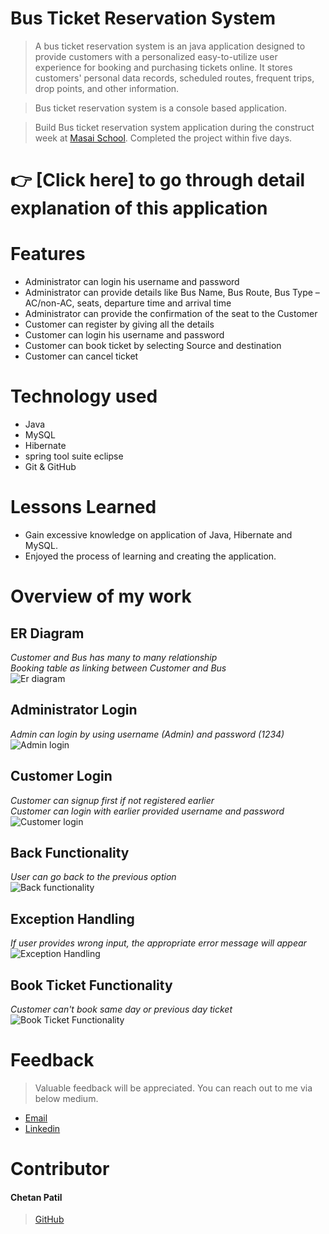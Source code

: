 

# Bus Ticket Reservation System

> A bus ticket reservation system is an java application designed to provide customers with a personalized easy-to-utilize user experience for booking and purchasing tickets online. It stores customers' personal data records, scheduled routes, frequent trips, drop points, and other information.

> Bus ticket reservation system is a console based application.

> Build Bus ticket reservation system application during the construct week at [Masai School](https://masaischool.com/). Completed the project within five days.


# 👉 [Click here] to go through detail explanation of this application 

# Features

- Administrator can login his username and password
- Administrator can provide details like Bus Name, Bus Route, Bus Type –AC/non-AC, seats, departure time and arrival time
- Administrator can provide the confirmation of the seat to the Customer
- Customer can register by giving all the details
- Customer can login his username and password
- Customer can book ticket by selecting Source and destination
- Customer can cancel ticket

# Technology used 

- Java
- MySQL
- Hibernate
- spring tool suite eclipse
- Git & GitHub

# Lessons Learned

- Gain excessive knowledge on application of Java, Hibernate and MySQL.
- Enjoyed the process of learning and creating the application.

# Overview of my work

## **ER Diagram**
*Customer and Bus has many to many relationship*
</br>
*Booking table as linking between Customer and Bus*
</br>
![Er diagram](https://https://github.com/Chetan8788/Bus-Resersvation-System-Project/blob/main/Bus_Reservation_System/Images/ER%20Diagram.jpeg?raw=true)

## **Administrator Login** 
*Admin can login by using username (Admin) and password (1234)*
</br>
![Admin login](https://github.com/Chetan8788/Bus-Resersvation-System-Project/blob/main/Bus_Reservation_System/Images/Admin%20login.jpeg?raw=true)


## **Customer Login** 
*Customer can signup first if not registered earlier*
</br>
*Customer can login with earlier provided username and password*
</br>
![Customer login](https://github.com/Chetan8788/Bus-Resersvation-System-Project/blob/main/Bus_Reservation_System/Images/Customer_login.jpeg?raw=true)

## **Back Functionality** 
*User can go back to the previous option*
</br>
![Back functionality](https://github.com/Chetan8788/Bus-Resersvation-System-Project/blob/main/Bus_Reservation_System/Images/Functionality.jpeg?raw=true)

## **Exception Handling**
*If user provides wrong input, the appropriate error message will appear*
</br>
![Exception Handling](https://github.com/Chetan8788/Bus-Resersvation-System-Project/blob/main/Bus_Reservation_System/Images/Exception%20Handling.jpeg?raw=true)

## **Book Ticket Functionality**
*Customer can't book same day or previous day ticket*
</br>
![Book Ticket Functionality](https://github.com/Chetan8788/Bus-Resersvation-System-Project/blob/main/Bus_Reservation_System/Images/Book_Ticket_Functionality.jpeg?raw=true)

# Feedback
> Valuable feedback will be appreciated.
> You can reach out to me via below medium.

- [Email](cp02589@gmail.com)
- [Linkedin](https://www.linkedin.com/in/chetan-patil-901a31199/)
# Contributor
#### Chetan Patil
>[GitHub](https://github.com/Chetan8788)

